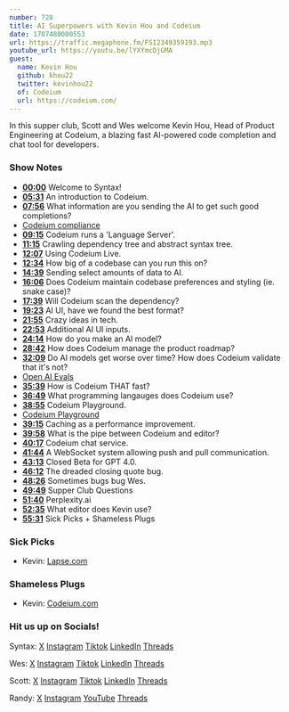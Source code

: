 ```yaml
---
number: 728
title: AI Superpowers with Kevin Hou and Codeium
date: 1707480000553
url: https://traffic.megaphone.fm/FSI2349359193.mp3
youtube_url: https://youtu.be/lYXYmcDjGMA
guest:
  name: Kevin Hou
  github: khou22
  twitter: kevinhou22
  of: Codeium
  url: https://codeium.com/
---
```


In this supper club, Scott and Wes welcome Kevin Hou, Head of Product Engineering at Codeium, a blazing fast AI-powered code completion and chat tool for developers.

### Show Notes

* **[00:00](#t=00:00)** Welcome to Syntax!
* **[05:31](#t=05:31)** An introduction to Codeium.
* **[07:56](#t=07:56)** What information are you sending the AI to get such good completions?
* [Codeium compliance](https://codeium.com/blog/codeium-is-soc2-type2-compliant)
* **[09:15](#t=09:15)** Codeium runs a 'Language Server'.
* **[11:15](#t=11:15)** Crawling dependency tree and abstract syntax tree.
* **[12:07](#t=12:07)** Using Codeium Live.
* **[12:34](#t=12:34)** How big of a codebase can you run this on?
* **[14:39](#t=14:39)** Sending select amounts of data to AI.
* **[16:06](#t=16:06)** Does Codeium maintain codebase preferences and styling (ie. snake case)?
* **[17:39](#t=17:39)** Will Codeium scan the dependency?
* **[19:23](#t=19:23)** AI UI, have we found the best format?
* **[21:55](#t=21:55)** Crazy ideas in tech.
* **[22:53](#t=22:53)** Additional AI UI inputs.
* **[24:14](#t=24:14)** How do you make an AI model?
* **[28:42](#t=28:42)** How does Codeium manage the product roadmap?
* **[32:09](#t=32:09)** Do AI models get worse over time? How does Codeium validate that it's not?
* [Open AI Evals](https://github.com/openai/evals)
* **[35:39](#t=35:39)** How is Codeium THAT fast?
* **[36:49](#t=36:49)** What programming langauges does Codeium use?
* **[38:55](#t=38:55)** Codeium Playground.
* [Codeium Playground](https://codeium.com/playground)
* **[39:15](#t=39:15)** Caching as a performance improvement.
* **[39:58](#t=39:58)** What is the pipe between Codeium and editor?
* **[40:17](#t=40:17)** Codeium chat service.
* **[41:44](#t=41:44)** A WebSocket system allowing push and pull communication.
* **[43:13](#t=43:13)** Closed Beta for GPT 4.0.
* **[46:12](#t=46:12)** The dreaded closing quote bug.
* **[48:26](#t=48:26)** Sometimes bugs bug Wes.
* **[49:49](#t=49:49)** Supper Club Questions
* **[51:40](#t=51:40)** Perplexity.ai
* **[52:35](#t=52:35)** What editor does Kevin use?
* **[55:31](#t=55:31)** Sick Picks + Shameless Plugs

### Sick Picks

- Kevin: [Lapse.com](https://www.lapse.com/)

### Shameless Plugs

- Kevin: [Codeium.com](https://codeium.com/)

### Hit us up on Socials!

Syntax: [X](https://twitter.com/syntaxfm) [Instagram](https://www.instagram.com/syntax_fm/) [Tiktok](https://www.tiktok.com/@syntaxfm) [LinkedIn](https://www.linkedin.com/company/96077407/admin/feed/posts/) [Threads](https://www.threads.net/@syntax_fm)

Wes: [X](https://twitter.com/wesbos) [Instagram](https://www.instagram.com/wesbos/) [Tiktok](https://www.tiktok.com/@wesbos) [LinkedIn](https://www.linkedin.com/in/wesbos/) [Threads](https://www.threads.net/@wesbos)

Scott: [X](https://twitter.com/stolinski) [Instagram](https://www.instagram.com/stolinski/) [Tiktok](https://www.tiktok.com/@stolinski) [LinkedIn](https://www.linkedin.com/in/stolinski/) [Threads](https://www.threads.net/@stolinski)

Randy: [X](https://twitter.com/randyrektor) [Instagram](https://www.instagram.com/randyrektor/) [YouTube](https://www.youtube.com/@randyrektor) [Threads](https://www.threads.net/@randyrektor)
